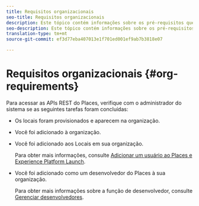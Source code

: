 ```yaml
---
title: Requisitos organizacionais
seo-title: Requisitos organizacionais
description: Este tópico contém informações sobre os pré-requisitos que devem ser concluídos antes que você possa acessar as APIs REST do Places.
seo-description: Este tópico contém informações sobre os pré-requisitos que devem ser concluídos antes que você possa acessar as APIs REST do Places.
translation-type: tm+mt
source-git-commit: ef3d77eba407013e1f701ed001ef9ab7b3818e07

---
```



# Requisitos organizacionais {#org-requirements}

Para acessar as APIs REST do Places, verifique com o administrador do sistema se as seguintes tarefas foram concluídas:

* Os locais foram provisionados e aparecem na organização.
* Você foi adicionado à organização.
* Você foi adicionado aos Locais em sua organização.

   Para obter mais informações, consulte [Adicionar um usuário ao Places e Experience Platform Launch](/help/adding-a-user-to-places.md).

* Você foi adicionado como um desenvolvedor do Places à sua organização.

   Para obter mais informações sobre a função de desenvolvedor, consulte [Gerenciar desenvolvedores](https://helpx.adobe.com/enterprise/using/manage-developers.html).
